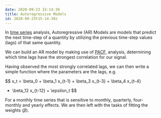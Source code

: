 ```yaml
---
date: 2020-09-23 15:14:39
title: Autoregressive Models
id: 2020-09-23t15-14-39z
---
```


In [time series](./2020-09-23t15-18-55z.md) analysis, Autoregressive (AR)
Models are models that predict the next time-step of a quantity by utilizing
the previous time-step values (lags) of that same quantity.

We can build an AR model by making use of [PACF](./2020-09-28t19-43-17z.md),
analysis, determining which time lags have the strongest correlation for our
signal.

Having observed the most strongly correlated lags, we can then write a simple
function where the parameters are the lags, e.g.

$$
x_t = \beta_0 + \beta_1 x_{t-1} + \beta_3 x_{t-3} + \beta_4 x_{t-4}
+ \beta_12 x_{t-12} + \epsilon_t
$$

For a monthly time series that is sensitive to monthly, quarterly, four-monthly
and yearly effects. We are then left with the tasks of fitting the weights
($\beta$). 

